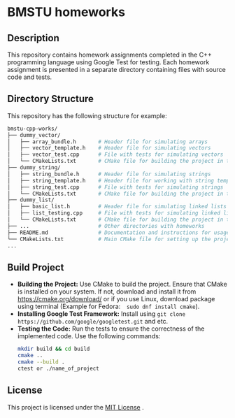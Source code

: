 # BMSTU homeworks

## Description
This repository contains homework assignments completed in the C++ programming language 
using Google Test for testing. Each homework assignment is presented in a separate directory containing files with source code and tests.

## Directory Structure
This repository has the following structure for example:
```bash
bmstu-cpp-works/
├── dummy_vector/
│   ├── array_bundle.h       # Header file for simulating arrays
│   ├── vector_template.h    # Header file for simulating vectors
│   ├── vector_test.cpp      # File with tests for simulating vectors
│   └── CMakeLists.txt       # CMake file for building the project in the dummy_vector directory
├── dummy_string/
│   ├── string_bundle.h      # Header file for simulating strings
│   ├── string_template.h    # Header file for working with string templates
│   ├── string_test.cpp      # File with tests for simulating strings
│   └── CMakeLists.txt       # CMake file for building the project in the dummy_string directory
├── dummy_list/
│   ├── basic_list.h         # Header file for simulating linked lists
│   ├── list_testing.cpp     # File with tests for simulating linked lists
│   └── CMakeLists.txt       # CMake file for building the project in the dummy_list directory
├── ...                      # Other directories with homeworks
├── README.md                # Documentation and instructions for usage
└── CMakeLists.txt           # Main CMake file for setting up the project and building
...
```
## Build Project
- **Building the Project:** Use CMake to build the project. Ensure that CMake is installed on your system. If not, download and install it from https://cmake.org/download/ or if you use Linux, download package using terminal (Example for Fedora:``` 
sudo dnf install cmake```).
- **Installing Google Test Framework:** Install using ```git clone https://github.com/google/googletest.git``` and etc.
- **Testing the Code:** Run the tests to ensure the correctness of the implemented code. Use the following commands:
    ```bash
    mkdir build && cd build
    cmake ..
    cmake --build .
    ctest or ./name_of_project
    ```


## License
This project is licensed under the [MIT License](https://github.com/git/git-scm.com/blob/main/MIT-LICENSE.txt)
. 
